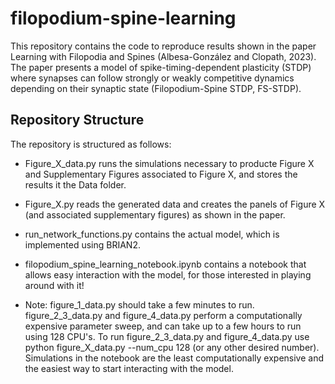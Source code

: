 # filopodium-spine-learning

This repository contains the code to reproduce results shown in the paper Learning with Filopodia and Spines (Albesa-González and Clopath, 2023). The paper presents a model of spike-timing-dependent plasticity (STDP) where synapses can follow strongly or weakly competitive dynamics depending on their synaptic state (Filopodium-Spine STDP, FS-STDP).

## Repository Structure

The repository is structured as follows:

- Figure_X_data.py runs the simulations necessary to producte Figure X and Supplementary Figures associated to Figure X, and stores the results it the Data folder.

- Figure_X.py reads the generated data and creates the panels of Figure X (and associated supplementary figures) as shown in the paper.

- run_network_functions.py contains the actual model, which is implemented using BRIAN2.

- filopodium_spine_learning_notebook.ipynb contains a notebook that allows easy interaction with the model, for those interested in playing around with it!

- Note: figure_1_data.py should take a few minutes to run. figure_2_3_data.py and figure_4_data.py perform a computationally expensive parameter sweep, and can take up to a few hours to run using 128 CPU's. To run figure_2_3_data.py and figure_4_data.py use python figure_X_data.py --num_cpu 128 (or any other desired number). Simulations in the notebook are the least computationally expensive and the easiest way to start interacting with the model. 
